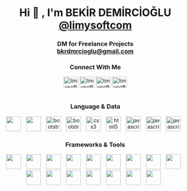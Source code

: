 <h1 align="center">Hi 👋 , I'm BEKİR DEMİRCİOĞLU<br>
<a href="https://www.instagram.com/limysoftcom/" target="blank">@limysoftcom</a>
<h3 align="center">DM for Freelance Projects<br>
<a href="mailto:bkrdmrcioglu@gmail.com">bkrdmrcioglu@gmail.com</a></h3>
</h1>
<h3 align="center">Connect With Me</h3>
<p align="center">
	<a href="mailto:bkrdmrcioglu@gmail.com" target="blank"><img align="center" src="https://limysoft.com.tr/icons/gmail.svg" alt="limysoftcom" height="30" width="40"/></a>
    <a href="https://www.instagram.com/limysoftcom/" target="blank"><img align="center" src="https://limysoft.com.tr/icons/instagram.svg" alt="limysoftcom" height="30" width="40"/></a>
	<a href="https://www.twitter.com/limysoftcom" target="blank"><img align="center" src="https://limysoft.com.tr/icons/twitter.svg" alt="limysoftcom" height="30" width="40"/></a>
	<a href="https://linkedin.com/in/limysoftcom" target="blank"><img align="center" src="https://limysoft.com.tr/icons/linkedin.svg" alt="limysoftcom" height="30" width="40"/></a>
	<br>
	<br>
	<h3 align="center">Language & Data</h3>
	<p align="center">
		<a href="#"><img width="40" height="40" src="https://limysoft.com.tr/icons/csharp.svg" style="max-width: 100%;margin-right: 10px;"></a>
        <a href="#"><img width="40" height="40" src="https://limysoft.com.tr/icons/react.svg" style="max-width: 100%;margin-right: 10px;"></a>
        <a href="#"><img src="https://limysoft.com.tr/icons/tailwindcss.svg" alt="bootstrap" width="40" height="40" style="max-width: 100%;margin-right: 10px;"></a>
		<a href="#"><img src="https://limysoft.com.tr/icons/bootstrap.svg" alt="bootstrap" width="40" height="40" style="max-width: 100%;margin-right: 10px;"></a>
		<a href="#"><img src="https://limysoft.com.tr/icons/css3.svg" alt="css3" width="40" height="40" style="max-width: 100%;margin-right: 10px;"></a>
		<a href="#"><img src="https://limysoft.com.tr/icons/html5.svg" alt="html5" width="40" height="40" style="max-width: 100%;margin-right: 10px;"></a>
		<a href="#"><img src="https://limysoft.com.tr/icons/javascript.svg" alt="javascript" width="40" height="40" style="max-width: 100%;margin-right: 10px;"></a>
        <a href="#"><img src="https://limysoft.com.tr/icons/sqlserver.svg" alt="javascript" width="40" height="40" style="max-width: 100%;margin-right: 10px;"></a>
        <a href="#"><img src="https://limysoft.com.tr/icons/mysql.svg" alt="javascript" width="40" height="40" style="max-width: 100%;margin-right: 10px;"></a>
	</p>
	<h3 align="center">Frameworks & Tools</h3>
	<p align="center">
    	<a href="#"><img width="40" height="40" src="https://limysoft.com.tr/icons/dotnetcore.svg" style="max-width: 100%;margin-right: 10px;margin-right: 10px;"></a>
		<a href="#"><img width="40" height="40" src="https://limysoft.com.tr/icons/nextjs.svg" style="max-width: 100%;margin-right: 10px;margin-right: 10px;"></a>
		<a href="#"><img width="40" height="40" src="https://limysoft.com.tr/icons/linux.svg" style="max-width: 100%;margin-right: 10px;"></a>
        <a href="#"><img width="40" height="40" src="https://limysoft.com.tr/icons/windows.svg" style="max-width: 100%;margin-right: 10px;"></a>
		<a href="#"><img width="40" height="40" src="https://limysoft.com.tr/icons/nginx.svg" style="max-width: 100%;margin-right: 10px;"></a>
		<a href="#"><img width="40" height="40" src="https://limysoft.com.tr/icons/visualstudio.svg" style="max-width: 100%;margin-right: 10px;"></a>
        <a href="#"><img width="40" height="40" src="https://limysoft.com.tr/icons/vscode.svg" style="max-width: 100%;margin-right: 10px;"></a>
        <a href="#"><img width="40" height="40" src="https://limysoft.com.tr/icons/ws.svg" style="max-width: 100%;margin-right: 10px;"></a>
        <a href="#"><img width="40" height="40" src="https://limysoft.com.tr/icons/dg.svg" style="max-width: 100%;margin-right: 10px;"></a>
        <a href="#"><img width="40" height="40" src="https://limysoft.com.tr/icons/iterm.svg" style="max-width: 100%;margin-right: 10px;"></a>
  <a href="#"><img width="40" height="40" src="https://limysoft.com.tr/icons/cs.svg" style="max-width: 100%;margin-right: 10px;"></a>
  <a href="#"><img width="40" height="40" src="https://limysoft.com.tr/icons/ai.svg" style="max-width: 100%;margin-right: 10px;"></a>
		<a href="#"><img width="40" height="40" src="https://limysoft.com.tr/icons/vercel.svg" style="max-width: 100%;margin-right: 10px;"></a>
        <a href="#"><img width="40" height="40" src="https://limysoft.com.tr/icons/postman.svg" style="max-width: 100%;margin-right: 10px;"></a>
        <a href="#"><img width="40" height="40" src="https://limysoft.com.tr/icons/git.svg" style="max-width: 100%;margin-right: 10px;"></a>
        <a href="#"><img width="40" height="40" src="https://limysoft.com.tr/icons/filezilla.svg" style="max-width: 100%;margin-right: 10px;"></a>
    </p>
